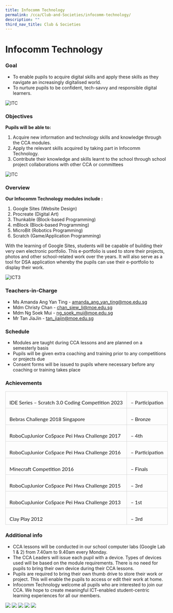 ```yaml
---
title: Infocomm Technology
permalink: /cca/Club-and-Societies/infocomm-technology/
description: ""
third_nav_title: Club & Societies
---
```

# Infocomm Technology
### Goal

* To enable pupils to acquire digital skills and apply these skills as they navigate an increasingly digitalised world.
* To nurture pupils to be confident, tech-savvy and responsible digital learners.

![ITC](/images/CCA/infocomm%20pic1.jpg)
### Objectives

**Pupils will be able to:**
1. Acquire new information and technology skills and knowledge through the CCA modules.
2. Apply the relevant skills acquired by taking part in Infocomm Technology.
3. Contribute their knowledge and skills learnt to the school through school project collaborations with other CCA or committees

![ITC](/images/CCA/infocomm%20pic2.jpg)
### Overview

**Our Infocomm Technology modules include :**
1. Google Sites (Website Design)
2. Procreate (Digital Art)
3. Thunkable (Block-based Programming)
4. mBlock (Block-based Programming)
5. MicroBit (Robotics Programming)
6. Scratch (Game/Application Programming)

With the learning of Google Sites, students will be capable of building their very own electronic portfolio. This e-portfolio is used to store their projects, photos and other school-related work over the years. It will also serve as a tool for DSA application whereby the pupils can use their e-portfolio to display their work.

![ICT3](/images/CCA/infocomm%20pic3.png)

### Teachers-in-Charge

* Ms Amanda Ang Yan Ting 	- amanda_ang_yan_ting@moe.edu.sg
* Mdm Christy Chan 		- chan_siew_li@moe.edu.sg
* Mdm Ng Soek Mui 		- ng_soek_mui@moe.edu.sg
* Mr Tan JiaJin 		- tan_jiajin@moe.edu.sg


### Schedule

* Modules are taught during CCA lessons and are planned on a semesterly basis
* Pupils will be given extra coaching and training prior to any competitions or projects due
* Consent forms will be issued to pupils where necessary before any coaching or training takes place

### Achievements  

<table class="MsoNormalTable" border="0" cellspacing="0" cellpadding="0" width="575" style="width:431.5pt;border-collapse:collapse;mso-yfti-tbllook:1184"><tbody><tr style="mso-yfti-irow:0;mso-yfti-firstrow:yes"><td valign="top" style="border:solid #D6D6D6 1.0pt;mso-border-alt:solid #D6D6D6 .25pt;
  mso-border-bottom-alt:solid #D6D6D6 .75pt;padding:6.0pt 9.0pt 6.0pt 9.0pt"><p class="MsoNormal" style="margin-bottom:0cm;line-height:normal"><span lang="EN-SG" style="font-size:12.0pt;font-family:&quot;Lato&quot;,sans-serif;mso-fareast-font-family:
  &quot;Times New Roman&quot;;mso-bidi-font-family:&quot;Times New Roman&quot;;mso-font-kerning:
  0pt;mso-ligatures:none;mso-fareast-language:EN-SG">IDE Series – Scratch 3.0 Coding Competition 2023</span></p></td><td valign="top" style="border:solid #D6D6D6 1.0pt;border-left:none;mso-border-left-alt:
  solid #D6D6D6 .25pt;mso-border-alt:solid #D6D6D6 .25pt;mso-border-bottom-alt:
  solid #D6D6D6 .75pt;padding:6.0pt 9.0pt 6.0pt 9.0pt"><p class="MsoNormal" style="margin-bottom:0cm;line-height:normal"><span lang="EN-SG" style="font-size:12.0pt;font-family:&quot;Lato&quot;,sans-serif;mso-fareast-font-family:
  &quot;Times New Roman&quot;;mso-bidi-font-family:&quot;Times New Roman&quot;;mso-font-kerning:
  0pt;mso-ligatures:none;mso-fareast-language:EN-SG">– Participation</span></p></td></tr><tr style="mso-yfti-irow:1"><td valign="top" style="border:solid #D6D6D6 1.0pt;border-top:none;mso-border-top-alt:
  solid #D6D6D6 .25pt;mso-border-alt:solid #D6D6D6 .25pt;mso-border-bottom-alt:
  solid #D6D6D6 .75pt;padding:6.0pt 9.0pt 6.0pt 9.0pt"><p class="MsoNormal" style="margin-bottom:0cm;line-height:normal"><span lang="EN-SG" style="font-size:12.0pt;font-family:&quot;Lato&quot;,sans-serif;mso-fareast-font-family:
  &quot;Times New Roman&quot;;mso-bidi-font-family:&quot;Times New Roman&quot;;mso-font-kerning:
  0pt;mso-ligatures:none;mso-fareast-language:EN-SG">Bebras Challenge 2018 Singapore</span></p></td><td valign="top" style="border-top:none;border-left:none;border-bottom:solid #D6D6D6 1.0pt;
  border-right:solid #D6D6D6 1.0pt;mso-border-top-alt:solid #D6D6D6 .25pt;
  mso-border-left-alt:solid #D6D6D6 .25pt;mso-border-alt:solid #D6D6D6 .25pt;
  mso-border-bottom-alt:solid #D6D6D6 .75pt;padding:6.0pt 9.0pt 6.0pt 9.0pt"><p class="MsoNormal" style="margin-bottom:0cm;line-height:normal"><span lang="EN-SG" style="font-size:12.0pt;font-family:&quot;Lato&quot;,sans-serif;mso-fareast-font-family:
  &quot;Times New Roman&quot;;mso-bidi-font-family:&quot;Times New Roman&quot;;mso-font-kerning:
  0pt;mso-ligatures:none;mso-fareast-language:EN-SG">– Bronze</span></p></td></tr><tr style="mso-yfti-irow:2"><td valign="top" style="border:solid #D6D6D6 1.0pt;border-top:none;mso-border-top-alt:
  solid #D6D6D6 .25pt;mso-border-alt:solid #D6D6D6 .25pt;mso-border-bottom-alt:
  solid #D6D6D6 .75pt;padding:6.0pt 9.0pt 6.0pt 9.0pt"><p class="MsoNormal" style="margin-bottom:0cm;line-height:normal"><span lang="EN-SG" style="font-size:12.0pt;font-family:&quot;Lato&quot;,sans-serif;mso-fareast-font-family:
  &quot;Times New Roman&quot;;mso-bidi-font-family:&quot;Times New Roman&quot;;mso-font-kerning:
  0pt;mso-ligatures:none;mso-fareast-language:EN-SG">RoboCupJunior CoSpace Pei Hwa Challenge 2017</span></p></td><td valign="top" style="border-top:none;border-left:none;border-bottom:solid #D6D6D6 1.0pt;
  border-right:solid #D6D6D6 1.0pt;mso-border-top-alt:solid #D6D6D6 .25pt;
  mso-border-left-alt:solid #D6D6D6 .25pt;mso-border-alt:solid #D6D6D6 .25pt;
  mso-border-bottom-alt:solid #D6D6D6 .75pt;padding:6.0pt 9.0pt 6.0pt 9.0pt"><p class="MsoNormal" style="margin-bottom:0cm;line-height:normal"><span lang="EN-SG" style="font-size:12.0pt;font-family:&quot;Lato&quot;,sans-serif;mso-fareast-font-family:
  &quot;Times New Roman&quot;;mso-bidi-font-family:&quot;Times New Roman&quot;;mso-font-kerning:
  0pt;mso-ligatures:none;mso-fareast-language:EN-SG">– 4th</span></p></td></tr><tr style="mso-yfti-irow:3"><td valign="top" style="border:solid #D6D6D6 1.0pt;border-top:none;mso-border-top-alt:
  solid #D6D6D6 .25pt;mso-border-alt:solid #D6D6D6 .25pt;mso-border-bottom-alt:
  solid #D6D6D6 .75pt;padding:6.0pt 9.0pt 6.0pt 9.0pt"><p class="MsoNormal" style="margin-bottom:0cm;line-height:normal"><span lang="EN-SG" style="font-size:12.0pt;font-family:&quot;Lato&quot;,sans-serif;mso-fareast-font-family:
  &quot;Times New Roman&quot;;mso-bidi-font-family:&quot;Times New Roman&quot;;mso-font-kerning:
  0pt;mso-ligatures:none;mso-fareast-language:EN-SG">RoboCupJunior CoSpace Pei Hwa Challenge 2016</span></p></td><td valign="top" style="border-top:none;border-left:none;border-bottom:solid #D6D6D6 1.0pt;
  border-right:solid #D6D6D6 1.0pt;mso-border-top-alt:solid #D6D6D6 .25pt;
  mso-border-left-alt:solid #D6D6D6 .25pt;mso-border-alt:solid #D6D6D6 .25pt;
  mso-border-bottom-alt:solid #D6D6D6 .75pt;padding:6.0pt 9.0pt 6.0pt 9.0pt"><p class="MsoNormal" style="margin-bottom:0cm;line-height:normal"><span lang="EN-SG" style="font-size:12.0pt;font-family:&quot;Lato&quot;,sans-serif;mso-fareast-font-family:
  &quot;Times New Roman&quot;;mso-bidi-font-family:&quot;Times New Roman&quot;;mso-font-kerning:
  0pt;mso-ligatures:none;mso-fareast-language:EN-SG">– Participation</span></p></td></tr><tr style="mso-yfti-irow:4"><td valign="top" style="border:solid #D6D6D6 1.0pt;border-top:none;mso-border-top-alt:
  solid #D6D6D6 .25pt;mso-border-alt:solid #D6D6D6 .25pt;mso-border-bottom-alt:
  solid #D6D6D6 .75pt;padding:6.0pt 9.0pt 6.0pt 9.0pt"><p class="MsoNormal" style="margin-bottom:0cm;line-height:normal"><span lang="EN-SG" style="font-size:12.0pt;font-family:&quot;Lato&quot;,sans-serif;mso-fareast-font-family:
  &quot;Times New Roman&quot;;mso-bidi-font-family:&quot;Times New Roman&quot;;mso-font-kerning:
  0pt;mso-ligatures:none;mso-fareast-language:EN-SG">Minecraft Competition 2016</span></p></td><td valign="top" style="border-top:none;border-left:none;border-bottom:solid #D6D6D6 1.0pt;
  border-right:solid #D6D6D6 1.0pt;mso-border-top-alt:solid #D6D6D6 .25pt;
  mso-border-left-alt:solid #D6D6D6 .25pt;mso-border-alt:solid #D6D6D6 .25pt;
  mso-border-bottom-alt:solid #D6D6D6 .75pt;padding:6.0pt 9.0pt 6.0pt 9.0pt"><p class="MsoNormal" style="margin-bottom:0cm;line-height:normal"><span lang="EN-SG" style="font-size:12.0pt;font-family:&quot;Lato&quot;,sans-serif;mso-fareast-font-family:
  &quot;Times New Roman&quot;;mso-bidi-font-family:&quot;Times New Roman&quot;;mso-font-kerning:
  0pt;mso-ligatures:none;mso-fareast-language:EN-SG">– Finals</span></p></td></tr><tr style="mso-yfti-irow:5"><td valign="top" style="border:solid #D6D6D6 1.0pt;border-top:none;mso-border-top-alt:
  solid #D6D6D6 .25pt;mso-border-alt:solid #D6D6D6 .25pt;mso-border-bottom-alt:
  solid #D6D6D6 .75pt;padding:6.0pt 9.0pt 6.0pt 9.0pt"><p class="MsoNormal" style="margin-bottom:0cm;line-height:normal"><span lang="EN-SG" style="font-size:12.0pt;font-family:&quot;Lato&quot;,sans-serif;mso-fareast-font-family:
  &quot;Times New Roman&quot;;mso-bidi-font-family:&quot;Times New Roman&quot;;mso-font-kerning:
  0pt;mso-ligatures:none;mso-fareast-language:EN-SG">RoboCupJunior CoSpace Pei Hwa Challenge 2015</span></p></td><td valign="top" style="border-top:none;border-left:none;border-bottom:solid #D6D6D6 1.0pt;
  border-right:solid #D6D6D6 1.0pt;mso-border-top-alt:solid #D6D6D6 .25pt;
  mso-border-left-alt:solid #D6D6D6 .25pt;mso-border-alt:solid #D6D6D6 .25pt;
  mso-border-bottom-alt:solid #D6D6D6 .75pt;padding:6.0pt 9.0pt 6.0pt 9.0pt"><p class="MsoNormal" style="margin-bottom:0cm;line-height:normal"><span lang="EN-SG" style="font-size:12.0pt;font-family:&quot;Lato&quot;,sans-serif;mso-fareast-font-family:
  &quot;Times New Roman&quot;;mso-bidi-font-family:&quot;Times New Roman&quot;;mso-font-kerning:
  0pt;mso-ligatures:none;mso-fareast-language:EN-SG">– 3rd</span></p></td></tr><tr style="mso-yfti-irow:6"><td valign="top" style="border:solid #D6D6D6 1.0pt;border-top:none;mso-border-top-alt:
  solid #D6D6D6 .25pt;mso-border-alt:solid #D6D6D6 .25pt;mso-border-bottom-alt:
  solid #D6D6D6 .75pt;padding:6.0pt 9.0pt 6.0pt 9.0pt"><p class="MsoNormal" style="margin-bottom:0cm;line-height:normal"><span lang="EN-SG" style="font-size:12.0pt;font-family:&quot;Lato&quot;,sans-serif;mso-fareast-font-family:
  &quot;Times New Roman&quot;;mso-bidi-font-family:&quot;Times New Roman&quot;;mso-font-kerning:
  0pt;mso-ligatures:none;mso-fareast-language:EN-SG">RoboCupJunior CoSpace Pei Hwa Challenge 2013</span></p></td><td valign="top" style="border-top:none;border-left:none;border-bottom:solid #D6D6D6 1.0pt;
  border-right:solid #D6D6D6 1.0pt;mso-border-top-alt:solid #D6D6D6 .25pt;
  mso-border-left-alt:solid #D6D6D6 .25pt;mso-border-alt:solid #D6D6D6 .25pt;
  mso-border-bottom-alt:solid #D6D6D6 .75pt;padding:6.0pt 9.0pt 6.0pt 9.0pt"><p class="MsoNormal" style="margin-bottom:0cm;line-height:normal"><span lang="EN-SG" style="font-size:12.0pt;font-family:&quot;Lato&quot;,sans-serif;mso-fareast-font-family:
  &quot;Times New Roman&quot;;mso-bidi-font-family:&quot;Times New Roman&quot;;mso-font-kerning:
  0pt;mso-ligatures:none;mso-fareast-language:EN-SG">– 1st</span></p></td></tr><tr style="mso-yfti-irow:7;mso-yfti-lastrow:yes"><td valign="top" style="border:solid #D6D6D6 1.0pt;border-top:none;mso-border-top-alt:
  solid #D6D6D6 .25pt;mso-border-alt:solid #D6D6D6 .25pt;padding:6.0pt 9.0pt 6.0pt 9.0pt"><p class="MsoNormal" style="margin-bottom:0cm;line-height:normal"><span lang="EN-SG" style="font-size:12.0pt;font-family:&quot;Lato&quot;,sans-serif;mso-fareast-font-family:
  &quot;Times New Roman&quot;;mso-bidi-font-family:&quot;Times New Roman&quot;;mso-font-kerning:
  0pt;mso-ligatures:none;mso-fareast-language:EN-SG">Clay Play 2012</span></p></td><td valign="top" style="border-top:none;border-left:none;border-bottom:solid #D6D6D6 1.0pt;
  border-right:solid #D6D6D6 1.0pt;mso-border-top-alt:solid #D6D6D6 .25pt;
  mso-border-left-alt:solid #D6D6D6 .25pt;mso-border-alt:solid #D6D6D6 .25pt;
  padding:6.0pt 9.0pt 6.0pt 9.0pt"><p class="MsoNormal" style="margin-bottom:0cm;line-height:normal"><span lang="EN-SG" style="font-size:12.0pt;font-family:&quot;Lato&quot;,sans-serif;mso-fareast-font-family:
  &quot;Times New Roman&quot;;mso-bidi-font-family:&quot;Times New Roman&quot;;mso-font-kerning:
  0pt;mso-ligatures:none;mso-fareast-language:EN-SG">– 3rd</span></p></td></tr></tbody></table>


### Additional info

* CCA lessons will be conducted in our school computer labs (Google Lab 1 &amp; 2) from 7.40am to 9.40am every Monday.
* The CCA Leaders will issue each pupil with a device. Types of devices used will be based on the module requirements. There is no need for pupils to bring their own device during their CCA lessons.
* Pupils are required to bring their own thumb drive to store their work or project. This will enable the pupils to access or edit their work at home.
* Infocomm Technology welcome all pupils who are interested to join our CCA. We hope to create meaningful ICT-enabled student-centric learning experiences for all our members.


![](/images/20180226_080954.jpg)
![](/images/20180226_080911-e1520319959781.jpg)
![](/images/20180226_081046-1350x1137.jpg)
![](/images/IMG_0205-1350x1013-1.jpg)
![](/images/20180224_091141-1350x759.jpg)